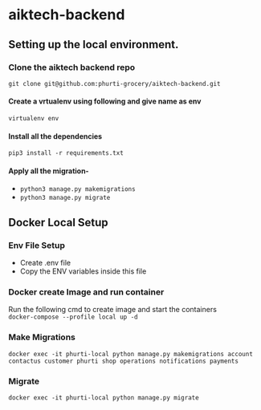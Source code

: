 # aiktech-backend

## Setting up the local environment.

### Clone the aiktech backend repo

`git clone git@github.com:phurti-grocery/aiktech-backend.git`

#### Create a vrtualenv using following and give name as env

`virtualenv env`

#### Install all the dependencies

`pip3 install -r requirements.txt`

#### Apply all the migration-

- `python3 manage.py makemigrations`
- `python3 manage.py migrate`

## Docker Local Setup

### Env File Setup

- Create .env file
- Copy the ENV variables inside this file

### Docker create Image and run container
Run the following cmd to create image and start the containers <br />
`docker-compose --profile local up -d`

### Make Migrations
`docker exec -it phurti-local python manage.py makemigrations account contactus customer phurti shop operations notifications payments`

### Migrate
`docker exec -it phurti-local python manage.py migrate`
